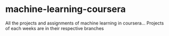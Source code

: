 # machine-learning-coursera
All the projects and assignments of machine learning in coursera... 
Projects of each weeks are in their respective branches

